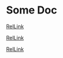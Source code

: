 # Some Doc

[RelLink](#some-doc)

[RelLink](../README.md#group-handbook)

[RelLink](../Proposals/README.md)